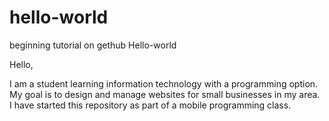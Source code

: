 # hello-world
beginning tutorial on gethub Hello-world

Hello,

I am a student learning information technology with a programming option. My goal is to design and manage websites
for small businesses in my area. I have started this repository as part of a mobile programming class.
